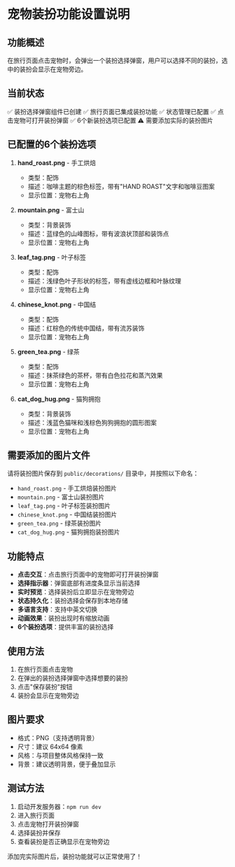 # 宠物装扮功能设置说明

## 功能概述
在旅行页面点击宠物时，会弹出一个装扮选择弹窗，用户可以选择不同的装扮，选中的装扮会显示在宠物旁边。

## 当前状态
✅ 装扮选择弹窗组件已创建
✅ 旅行页面已集成装扮功能
✅ 状态管理已配置
✅ 点击宠物可打开装扮弹窗
✅ 6个新装扮选项已配置
⚠️ 需要添加实际的装扮图片

## 已配置的6个装扮选项

1. **hand_roast.png** - 手工烘焙
   - 类型：配饰
   - 描述：咖啡主题的棕色标签，带有"HAND ROAST"文字和咖啡豆图案
   - 显示位置：宠物右上角

2. **mountain.png** - 富士山
   - 类型：背景装饰
   - 描述：蓝绿色的山峰图标，带有波浪状顶部和装饰点
   - 显示位置：宠物右上角

3. **leaf_tag.png** - 叶子标签
   - 类型：配饰
   - 描述：浅绿色叶子形状的标签，带有虚线边框和叶脉纹理
   - 显示位置：宠物右上角

4. **chinese_knot.png** - 中国结
   - 类型：配饰
   - 描述：红棕色的传统中国结，带有流苏装饰
   - 显示位置：宠物右上角

5. **green_tea.png** - 绿茶
   - 类型：配饰
   - 描述：抹茶绿色的茶杯，带有白色拉花和蒸汽效果
   - 显示位置：宠物右上角

6. **cat_dog_hug.png** - 猫狗拥抱
   - 类型：背景装饰
   - 描述：浅蓝色猫咪和浅棕色狗狗拥抱的圆形图案
   - 显示位置：宠物右上角

## 需要添加的图片文件

请将装扮图片保存到 `public/decorations/` 目录中，并按照以下命名：

- `hand_roast.png` - 手工烘焙装扮图片
- `mountain.png` - 富士山装扮图片
- `leaf_tag.png` - 叶子标签装扮图片
- `chinese_knot.png` - 中国结装扮图片
- `green_tea.png` - 绿茶装扮图片
- `cat_dog_hug.png` - 猫狗拥抱装扮图片

## 功能特点

- **点击交互**：点击旅行页面中的宠物即可打开装扮弹窗
- **选择指示器**：弹窗底部有进度条显示当前选择
- **实时预览**：选择装扮后立即显示在宠物旁边
- **状态持久化**：装扮选择会保存到本地存储
- **多语言支持**：支持中英文切换
- **动画效果**：装扮出现时有缩放动画
- **6个装扮选项**：提供丰富的装扮选择

## 使用方法

1. 在旅行页面点击宠物
2. 在弹出的装扮选择弹窗中选择想要的装扮
3. 点击"保存装扮"按钮
4. 装扮会显示在宠物旁边

## 图片要求

- 格式：PNG（支持透明背景）
- 尺寸：建议 64x64 像素
- 风格：与项目整体风格保持一致
- 背景：建议透明背景，便于叠加显示

## 测试方法

1. 启动开发服务器：`npm run dev`
2. 进入旅行页面
3. 点击宠物打开装扮弹窗
4. 选择装扮并保存
5. 查看装扮是否正确显示在宠物旁边

添加完实际图片后，装扮功能就可以正常使用了！ 